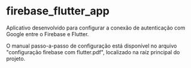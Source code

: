 # firebase_flutter_app
 Aplicativo desenvolvido para configurar a conexão de autenticação com Google entre o Firebase e Flutter.  

 O manual passo-a-passo de configuração está disponível no arquivo "configuração firebase com flutter.pdf", localizado na raíz principal do projeto. 
